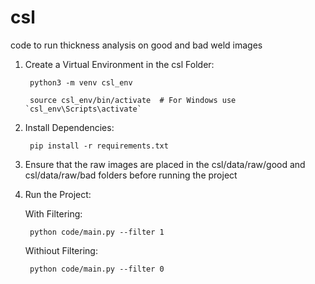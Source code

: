 # csl
code to run thickness analysis on good and bad weld images

1. Create a Virtual Environment in the csl Folder:
   
		python3 -m venv csl_env

		source csl_env/bin/activate  # For Windows use `csl_env\Scripts\activate`

3. Install Dependencies:
   
		pip install -r requirements.txt

5. Ensure that the raw images are placed in the csl/data/raw/good and csl/data/raw/bad folders before running the project

6. Run the Project:
   
	With Filtering:

		python code/main.py --filter 1

	Withiout Filtering:

		python code/main.py --filter 0
